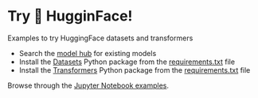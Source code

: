 # Try 🤗 HugginFace!

Examples to try HuggingFace datasets and transformers

* Search the [model hub](https://huggingface.co/models) for existing models
* Install the [Datasets](https://github.com/huggingface/datasets/) Python package from the [requirements.txt](./requirements.txt) file
* Install the [Transformers](https://github.com/huggingface/transformers) Python package from the [requirements.txt](./requirements.txt) file

Browse through the [Jupyter Notebook examples](./notebooks).

